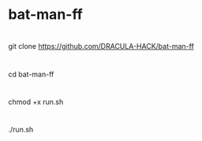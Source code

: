 # bat-man-ff

#
git clone https://github.com/DRACULA-HACK/bat-man-ff

#

cd bat-man-ff

#

chmod +x run.sh

#

./run.sh
#

